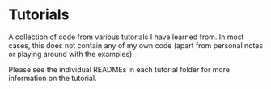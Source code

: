 # Tutorials

A collection of code from various tutorials I have learned from. In most cases,
this does not contain any of my own code (apart from personal notes or playing
around with the examples).

Please see the individual READMEs in each tutorial folder for more information
on the tutorial.
